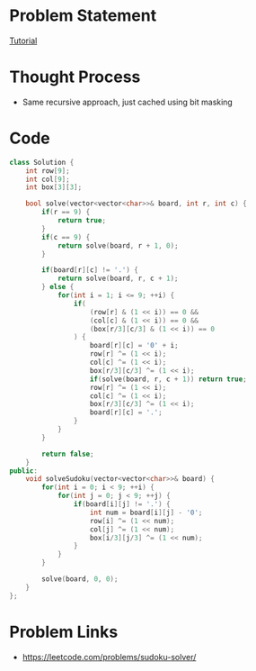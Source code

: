 # Problem Statement

[Tutorial](https://www.youtube.com/watch?v=SXimkBvg50Q&list=PL-Jc9J83PIiFJRioti3ZV7QabwoJK6eKe&index=19)

# Thought Process
- Same recursive approach, just cached using bit masking

# Code
```cpp
class Solution {
    int row[9];
    int col[9];
    int box[3][3];

    bool solve(vector<vector<char>>& board, int r, int c) {
        if(r == 9) {
            return true;
        }
        if(c == 9) {
            return solve(board, r + 1, 0);
        }

        if(board[r][c] != '.') {
            return solve(board, r, c + 1);
        } else {
            for(int i = 1; i <= 9; ++i) {
                if(
                    (row[r] & (1 << i)) == 0 &&
                    (col[c] & (1 << i)) == 0 &&
                    (box[r/3][c/3] & (1 << i)) == 0
                ) {
                    board[r][c] = '0' + i;
                    row[r] ^= (1 << i);
                    col[c] ^= (1 << i);
                    box[r/3][c/3] ^= (1 << i);
                    if(solve(board, r, c + 1)) return true;
                    row[r] ^= (1 << i);
                    col[c] ^= (1 << i);
                    box[r/3][c/3] ^= (1 << i);
                    board[r][c] = '.';
                }
            }
        }

        return false;
    }
public:
    void solveSudoku(vector<vector<char>>& board) {
        for(int i = 0; i < 9; ++i) {
            for(int j = 0; j < 9; ++j) {
                if(board[i][j] != '.') {
                    int num = board[i][j] - '0';
                    row[i] ^= (1 << num);
                    col[j] ^= (1 << num);
                    box[i/3][j/3] ^= (1 << num);
                }
            }
        }

        solve(board, 0, 0);
    }
};
```

# Problem Links
- https://leetcode.com/problems/sudoku-solver/
